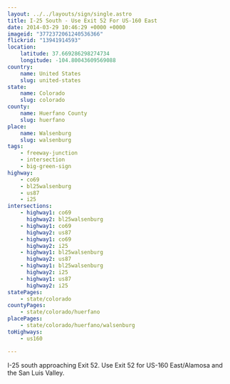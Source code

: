 ```yaml
---
layout: ../../layouts/sign/single.astro
title: I-25 South - Use Exit 52 For US-160 East
date: 2014-03-29 10:46:29 +0000 +0000
imageid: "3772372061240536366"
flickrid: "13941914593"
location:
    latitude: 37.669286298274734
    longitude: -104.80043609569088
country:
    name: United States
    slug: united-states
state:
    name: Colorado
    slug: colorado
county:
    name: Huerfano County
    slug: huerfano
place:
    name: Walsenburg
    slug: walsenburg
tags:
    - freeway-junction
    - intersection
    - big-green-sign
highway:
    - co69
    - bl25walsenburg
    - us87
    - i25
intersections:
    - highway1: co69
      highway2: bl25walsenburg
    - highway1: co69
      highway2: us87
    - highway1: co69
      highway2: i25
    - highway1: bl25walsenburg
      highway2: us87
    - highway1: bl25walsenburg
      highway2: i25
    - highway1: us87
      highway2: i25
statePages:
    - state/colorado
countyPages:
    - state/colorado/huerfano
placePages:
    - state/colorado/huerfano/walsenburg
toHighways:
    - us160

---
```

I-25 south approaching Exit 52. Use Exit 52 for US-160 East/Alamosa and the San Luis Valley.